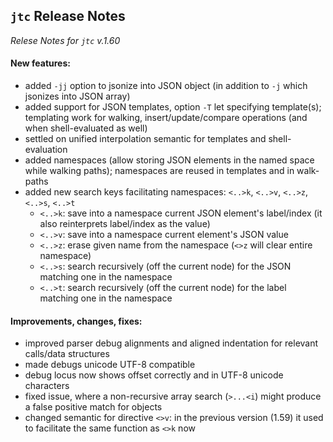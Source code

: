 
## `jtc` Release Notes
_Relese Notes for `jtc` v.1.60_
#### New features:
- added `-jj` option to jsonize into JSON object (in addition to `-j` which jsonizes into JSON array)
- added support for JSON templates, option `-T` let specifying template(s); templating work for walking, insert/update/compare operations
(and when shell-evaluated as well)
- settled on unified interpolation semantic for templates and shell-evaluation
- added namespaces (allow storing JSON elements in the named space while walking paths); namespaces are reused in templates and in
walk-paths
- added new search keys facilitating namespaces: `<..>k`, `<..>v`, `<..>z`, `<..>s`, `<..>t`
  - `<..>k`: save into a namespace current JSON element's label/index (it also reinterprets label/index as the value)
  - `<..>v`: save into a namespace current element's JSON value
  - `<..>z`: erase given name from the namespace (`<>z` will clear entire namespace)
  - `<..>s`: search recursively (off the current node) for the JSON matching one in the namespace  
  - `<..>t`: search recursively (off the current node) for the label matching one in the namespace  
#### Improvements, changes, fixes:
- improved parser debug alignments and aligned indentation for relevant calls/data structures
- made debugs unicode UTF-8 compatible
- debug locus now shows offset correctly and in UTF-8 unicode characters
- fixed issue, where a non-recursive array search (`>...<i`) might produce a false positive match for objects
- changed semantic for directive `<>v`: in the previous version (1.59) it used to facilitate the same function as `<>k` now
